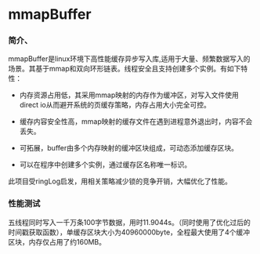 # mmapBuffer

### **简介**、
 mmapBuffer是linux环境下高性能缓存异步写入库,适用于大量、频繁数据写入的场景。其基于mmap和双向环形链表。线程安全且支持创建多个实例。有如下特性：
 
 - 内存资源占用低，其采用mmap映射的内存作为缓冲区，对写入文件使用direct io从而避开系统的页缓存策略，内存占用大小完全可控。

 - 缓存内容安全性高，mmap映射的缓存文件在遇到进程意外退出时，内容不会丢失。

 - 可拓展，buffer由多个内存映射的缓冲区块组成，可动态添加缓存区块。

 - 可以在程序中创建多个实例，通过缓存区名称唯一标识。

此项目受ringLog启发，用相关策略减少锁的竞争开销，大幅优化了性能。
### **性能测试**
五线程同时写入一千万条100字节数据，用时11.9044s。（同时使用了优化过后的时间戳获取函数），单缓存区块大小为40960000byte，全程最大使用了4个缓冲区块，内存仅占用了约160MB。
